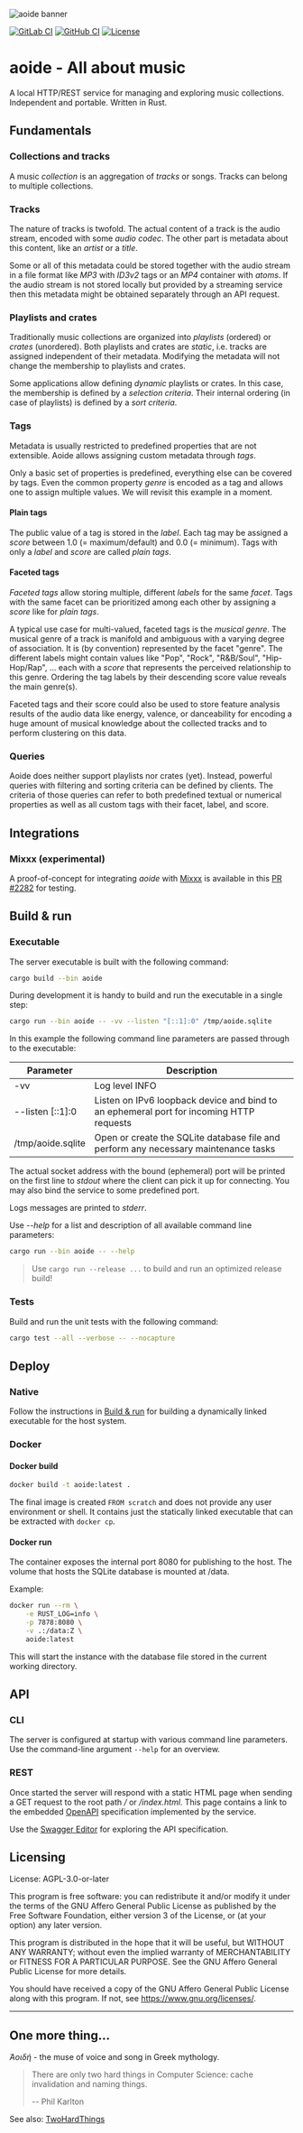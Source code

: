 ![aoide banner](resources/aoide_banner_1280x340.png)

[![GitLab CI](https://gitlab.com/uklotzde/aoide-rs/badges/development/pipeline.svg)](https://gitlab.com/uklotzde/aoide-rs/pipelines?scope=branches)
[![GitHub CI](https://github.com/aoide-org/aoide-rs/workflows/Continuous%20integration/badge.svg?branch=development)](https://github.com/aoide-org/aoide-rs/actions?query=workflow%3A%22Continuous+integration%22)
[![License](https://img.shields.io/badge/license-AGPLv3-blue.svg?style=flat)](https://gitlab.com/uklotzde/aoide-rs/blob/master/LICENSE.md)

# aoide - All about music

A local HTTP/REST service for managing and exploring music collections. Independent and portable. Written in Rust.

## Fundamentals

### Collections and tracks

A music _collection_ is an aggregation of _tracks_ or songs. Tracks can
belong to multiple collections.

### Tracks

The nature of tracks is twofold. The actual content of a track is the
audio stream, encoded with some _audio codec_. The other part is metadata
about this content, like an _artist_ or a _title_.

Some or all of this metadata could be stored together with the audio stream
in a file format like _MP3_ with _ID3v2_ tags or an _MP4_ container with
_atoms_. If the audio stream is not stored locally but provided by a streaming
service then this metadata might be obtained separately through an API
request.

### Playlists and crates

Traditionally music collections are organized into _playlists_ (ordered) or
_crates_ (unordered). Both playlists and crates are _static_, i.e. tracks
are assigned independent of their metadata. Modifying the metadata will not
change the membership to playlists and crates.

Some applications allow defining _dynamic_ playlists or crates. In this
case, the membership is defined by a _selection criteria_. Their internal
ordering (in case of playlists) is defined by a _sort criteria_.

### Tags

Metadata is usually restricted to predefined properties that are not
extensible. Aoide allows assigning custom metadata through _tags_.

Only a basic set of properties is predefined, everything else can be
covered by tags. Even the common property _genre_ is encoded as a tag
and allows one to assign multiple values. We will revisit this example in
a moment.

#### Plain tags

The public value of a tag is stored in the _label_. Each tag may be
assigned a _score_ between 1.0 (= maximum/default) and 0.0 (= minimum).
Tags with only a _label_ and _score_ are called _plain tags_.

#### Faceted tags

_Faceted tags_ allow storing multiple, different _labels_ for the same
_facet_. Tags with the same facet can be prioritized among each other by
assigning a _score_ like for _plain tags_.

A typical use case for multi-valued, faceted tags is the _musical genre_.
The musical genre of a track is manifold and ambiguous with a varying
degree of association. It is (by convention) represented by the facet
"genre". The different labels might contain values like "Pop", "Rock",
"R&B/Soul", "Hip-Hop/Rap", ... each with a _score_ that represents the
perceived relationship to this genre. Ordering the tag labels by their
descending score value reveals the main genre(s).

Faceted tags and their score could also be used to store feature analysis
results of the audio data like energy, valence, or danceability for
encoding a huge amount of musical knowledge about the collected tracks
and to perform clustering on this data.

### Queries

Aoide does neither support playlists nor crates (yet). Instead, powerful
queries with filtering and sorting criteria can be defined by clients.
The criteria of those queries can refer to both predefined textual or
numerical properties as well as all custom tags with their facet, label,
and score.

## Integrations

### Mixxx (experimental)

A proof-of-concept for integrating _aoide_ with [Mixxx](https://www.mixxx.org)
is available in this [PR #2282](https://github.com/mixxxdj/mixxx/pull/2282)
for testing.

## Build & run
[Build & run]: #build-and-run

### Executable

The server executable is built with the following command:

```bash
cargo build --bin aoide
```

During development it is handy to build and run the executable in a single step:

```bash
cargo run --bin aoide -- -vv --listen "[::1]:0" /tmp/aoide.sqlite
```

In this example the following command line parameters are passed through to the executable:

| Parameter        | Description |
| -----------------|-------------|
|-vv               | Log level INFO |
|--listen [::1]:0  | Listen on IPv6 loopback device and bind to an ephemeral port for incoming HTTP requests |
|/tmp/aoide.sqlite | Open or create the SQLite database file and perform any necessary maintenance tasks |

The actual socket address with the bound (ephemeral) port will be printed on the first line to *stdout*
where the client can pick it up for connecting. You may also bind the service to some predefined port.

Logs messages are printed to *stderr*.

Use _--help_ for a list and description of all available command line parameters:

```bash
cargo run --bin aoide -- --help
```

> Use `cargo run --release ...` to build and run an optimized release build!

### Tests

Build and run the unit tests with the following command:

```bash
cargo test --all --verbose -- --nocapture
```

## Deploy

### Native

Follow the instructions in [Build & run](#build-and-run) for building a dynamically
linked executable for the host system.

### Docker

#### Docker build

```sh
docker build -t aoide:latest .
```

The final image is created `FROM scratch` and does not provide any user environment or shell.
It contains just the statically linked executable that can be extracted with `docker cp`.

#### Docker run

The container exposes the internal port 8080 for publishing to the host. The volume that
hosts the SQLite database is mounted at /data.

Example:

```sh
docker run --rm \
    -e RUST_LOG=info \
    -p 7878:8080 \
    -v .:/data:Z \
    aoide:latest
```

This will start the instance with the database file stored in the current working directory.

## API

### CLI

The server is configured at startup with various command line parameters. Use the command-line argument `--help` for an overview.

### REST

Once started the server will respond with a static HTML page when sending a GET request
to the root path _/_ or _/index.html_. This page contains a link to the embedded
[OpenAPI](https://www.openapis.org) specification implemented by the service.

Use the [Swagger Editor](https://editor.swagger.io) for exploring the API specification.

## Licensing

License: AGPL-3.0-or-later

This program is free software: you can redistribute it and/or modify
it under the terms of the GNU Affero General Public License as
published by the Free Software Foundation, either version 3 of the
License, or (at your option) any later version.

This program is distributed in the hope that it will be useful,
but WITHOUT ANY WARRANTY; without even the implied warranty of
MERCHANTABILITY or FITNESS FOR A PARTICULAR PURPOSE.  See the
GNU Affero General Public License for more details.

You should have received a copy of the GNU Affero General Public License
along with this program.  If not, see <https://www.gnu.org/licenses/>.

---

## One more thing...

*Ἀοιδή* - the muse of voice and song in Greek mythology.

> There are only two hard things in Computer Science: cache invalidation and naming things.
>
> -- Phil Karlton

See also: [TwoHardThings](https://martinfowler.com/bliki/TwoHardThings.html)
